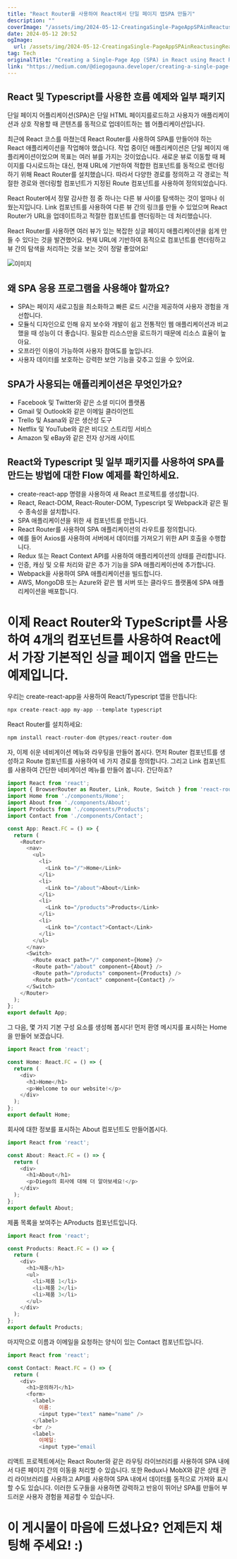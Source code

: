 ```yaml
---
title: "React Router를 사용하여 React에서 단일 페이지 앱SPA 만들기"
description: ""
coverImage: "/assets/img/2024-05-12-CreatingaSingle-PageAppSPAinReactusingReactRouter_0.png"
date: 2024-05-12 20:52
ogImage: 
  url: /assets/img/2024-05-12-CreatingaSingle-PageAppSPAinReactusingReactRouter_0.png
tag: Tech
originalTitle: "Creating a Single-Page App (SPA) in React using React Router"
link: "https://medium.com/@diegogauna.developer/creating-a-single-page-app-spa-in-react-using-react-router-db37b89b3f73"
---
```



## React 및 Typescript를 사용한 흐름 예제와 일부 패키지

단일 페이지 어플리케이션(SPA)은 단일 HTML 페이지를로드하고 사용자가 애플리케이션과 상호 작용할 때 콘텐츠를 동적으로 업데이트하는 웹 어플리케이션입니다.

최근에 React 코스를 마쳤는데 React Router를 사용하여 SPA를 만들어야 하는 React 애플리케이션을 작업해야 했습니다. 작업 중이던 애플리케이션은 단일 페이지 애플리케이션이었으며 목표는 여러 뷰를 가지는 것이었습니다. 새로운 뷰로 이동할 때 페이지를 다시로드하는 대신, 현재 URL에 기반하여 적합한 컴포넌트를 동적으로 렌더링하기 위해 React Router를 설치했습니다. 따라서 다양한 경로를 정의하고 각 경로는 적절한 경로와 렌더링할 컴포넌트가 지정된 Route 컴포넌트를 사용하여 정의되었습니다.

React Router에서 정말 감사한 점 중 하나는 다른 뷰 사이를 탐색하는 것이 얼마나 쉬웠는지입니다. Link 컴포넌트를 사용하여 다른 뷰 간의 링크를 만들 수 있었으며 React Router가 URL을 업데이트하고 적절한 컴포넌트를 렌더링하는 데 처리했습니다.



React Router를 사용하면 여러 뷰가 있는 복잡한 싱글 페이지 애플리케이션을 쉽게 만들 수 있다는 것을 발견했어요. 현재 URL에 기반하여 동적으로 컴포넌트를 렌더링하고 뷰 간의 탐색을 처리하는 것을 보는 것이 정말 좋았어요!

![이미지](/assets/img/2024-05-12-CreatingaSingle-PageAppSPAinReactusingReactRouter_0.png)

## 왜 SPA 응용 프로그램을 사용해야 할까요?

- SPA는 페이지 새로고침을 최소화하고 빠른 로드 시간을 제공하여 사용자 경험을 개선합니다.
- 모듈식 디자인으로 인해 유지 보수와 개발이 쉽고 전통적인 웹 애플리케이션과 비교했을 때 성능이 더 좋습니다. 필요한 리소스만을 로드하기 때문에 리소스 효율이 높아요.
- 오프라인 이용이 가능하여 사용자 참여도를 높입니다.
- 사용자 데이터를 보호하는 강력한 보안 기능을 갖추고 있을 수 있어요.



## SPA가 사용되는 애플리케이션은 무엇인가요?

- Facebook 및 Twitter와 같은 소셜 미디어 플랫폼
- Gmail 및 Outlook와 같은 이메일 클라이언트
- Trello 및 Asana와 같은 생산성 도구
- Netflix 및 YouTube와 같은 비디오 스트리밍 서비스
- Amazon 및 eBay와 같은 전자 상거래 사이트

## React와 Typescript 및 일부 패키지를 사용하여 SPA를 만드는 방법에 대한 Flow 예제를 확인하세요.

- create-react-app 명령을 사용하여 새 React 프로젝트를 생성합니다.
- React, React-DOM, React-Router-DOM, Typescript 및 Webpack과 같은 필수 종속성을 설치합니다.
- SPA 애플리케이션을 위한 새 컴포넌트를 만듭니다.
- React Router를 사용하여 SPA 애플리케이션의 라우트를 정의합니다.
- 예를 들어 Axios를 사용하여 서버에서 데이터를 가져오기 위한 API 호출을 수행합니다.
- Redux 또는 React Context API를 사용하여 애플리케이션의 상태를 관리합니다.
- 인증, 캐싱 및 오류 처리와 같은 추가 기능을 SPA 애플리케이션에 추가합니다.
- Webpack을 사용하여 SPA 애플리케이션을 빌드합니다.
- AWS, MongoDB 또는 Azure와 같은 웹 서버 또는 클라우드 플랫폼에 SPA 애플리케이션을 배포합니다.



# 이제 React Router와 TypeScript를 사용하여 4개의 컴포넌트를 사용하여 React에서 가장 기본적인 싱글 페이지 앱을 만드는 예제입니다.

우리는 create-react-app을 사용하여 React/Typescript 앱을 만듭니다:

```js
npx create-react-app my-app --template typescript
```

React Router를 설치하세요:



```js
npm install react-router-dom @types/react-router-dom
```

자, 이제 쉬운 네비게이션 메뉴와 라우팅을 만들어 봅시다. 먼저 Router 컴포넌트를 생성하고 Route 컴포넌트를 사용하여 네 가지 경로를 정의합니다. 그리고 Link 컴포넌트를 사용하여 간단한 네비게이션 메뉴를 만들어 봅니다. 간단하죠?

```js
import React from 'react';
import { BrowserRouter as Router, Link, Route, Switch } from 'react-router-dom';
import Home from './components/Home';
import About from './components/About';
import Products from './components/Products';
import Contact from './components/Contact';
```

```js
const App: React.FC = () => {
  return (
    <Router>
      <nav>
        <ul>
          <li>
            <Link to="/">Home</Link>
          </li>
          <li>
            <Link to="/about">About</Link>
          </li>
          <li>
            <Link to="/products">Products</Link>
          </li>
          <li>
            <Link to="/contact">Contact</Link>
          </li>
        </ul>
      </nav>
      <Switch>
        <Route exact path="/" component={Home} />
        <Route path="/about" component={About} />
        <Route path="/products" component={Products} />
        <Route path="/contact" component={Contact} />
      </Switch>
    </Router>
  );
};
export default App;
```



그 다음, 몇 가지 기본 구성 요소를 생성해 봅시다! 먼저 환영 메시지를 표시하는 Home을 만들어 보겠습니다.

```js
import React from 'react';
```

```js
const Home: React.FC = () => {
  return (
    <div>
      <h1>Home</h1>
      <p>Welcome to our website!</p>
    </div>
  );
};
export default Home;
```

회사에 대한 정보를 표시하는 About 컴포넌트도 만들어봅시다.



```js
import React from 'react';
```

```js
const About: React.FC = () => {
  return (
    <div>
      <h1>About</h1>
      <p>Diego의 회사에 대해 더 알아보세요!</p>
    </div>
  );
};
export default About;
```

제품 목록을 보여주는 AProducts 컴포넌트입니다.

```js
import React from 'react';
```



```js
const Products: React.FC = () => {
  return (
    <div>
      <h1>제품</h1>
      <ul>
        <li>제품 1</li>
        <li>제품 2</li>
        <li>제품 3</li>
      </ul>
    </div>
  );
};
export default Products;
```

마지막으로 이름과 이메일을 요청하는 양식이 있는 Contact 컴포넌트입니다.

```js
import React from 'react';
```

```js
const Contact: React.FC = () => {
  return (
    <div>
      <h1>문의하기</h1>
      <form>
        <label>
          이름:
          <input type="text" name="name" />
        </label>
        <br />
        <label>
          이메일:
          <input type="email
```  



리액트 프로젝트에서는 React Router와 같은 라우팅 라이브러리를 사용하여 SPA 내에서 다른 페이지 간의 이동을 처리할 수 있습니다. 또한 Redux나 MobX와 같은 상태 관리 라이브러리를 사용하고 API를 사용하여 SPA 내에서 데이터를 동적으로 가져와 표시할 수도 있습니다. 이러한 도구들을 사용하면 강력하고 반응이 뛰어난 SPA를 만들어 부드러운 사용자 경험을 제공할 수 있습니다.

# 이 게시물이 마음에 드셨나요? 언제든지 채팅해 주세요! :)